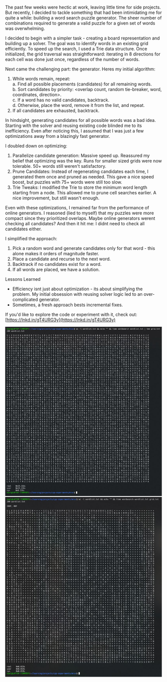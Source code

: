The past few weeks were hectic at work, leaving little time for side projects. But recently, I decided to tackle something that had been intimidating me for quite a while: building a word search puzzle generator. The sheer number of combinations required to generate a valid puzzle for a given set of words was overwhelming.  
  
I decided to begin with a simpler task - creating a board representation and building up a solver. The goal was to identify words in an existing grid efficiently. To speed up the search, I used a Trie data structure. Once initialized, the grid traversal was straightforward: iterating in 8 directions for each cell was done just once, regardless of the number of words.  
  
Next came the challenging part: the generator. Heres my initial algorithm:  
  
1. While words remain, repeat:  
 a. Find all possible placements (candidates) for all remaining words.  
 b. Sort candidates by priority: <overlap count, random tie-breaker, word, coordinates, direction>.  
 c. If a word has no valid candidates, backtrack.  
 d. Otherwise, place the word, remove it from the list, and repeat.  
2. If all candidates are exhausted, backtrack.  
  
In hindsight, generating candidates for all possible words was a bad idea. Starting with the solver and reusing existing code blinded me to its inefficiency. Even after noticing this, I assumed that I was just a few optimizations away from a blazingly fast generator.   
  
I doubled down on optimizing:  
1. Parallelize candidate generation: Massive speed up. Reassured my belief that optimizing was the key. Runs for smaller sized grids were now tolerable. 50+ words still weren't satisfactory.  
2. Prune Candidates: Instead of regenerating candidates each time, I generated them once and pruned as needed. This gave a nice speed boost, but puzzles with 75+ words were still too slow.  
3. Trie Tweaks: I modified the Trie to store the minimum word length starting from a node. This allowed me to prune cell searches earlier. A nice improvement, but still wasn't enough.  
  
Even with these optimizations, I remained far from the performance of online generators. I reasoned (lied to myself) that my puzzles were more compact since they prioritized overlaps. Maybe online generators werent checking all candidates? And then it hit me: I didnt need to check all candidates either.  
  
I simplified the approach:  
1. Pick a random word and generate candidates only for that word - this alone makes it orders of magnitude faster.  
2. Place a candidate and recurse to the next word.  
3. Backtrack if no candidates exist for a word.  
4. If all words are placed, we have a solution.  
  
Lessons Learned  
- Efficiency isnt just about optimization - its about simplifying the problem. My initial obsession with reusing solver logic led to an over-complicated generator.  
- Sometimes, a fresh approach bests incremental fixes.  
  
If you'd like to explore the code or experiment with it, check out: [https://lnkd.in/gT4URG3y](https://lnkd.in/gT4URG3y)

![WordSearch generator - 200 words benchmarking](images/11.01.jpg)  
![WordSearch solver - 200 words benchmarking](images/11.02.jpg)  

